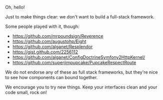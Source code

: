 Oh, hello!

Just to make things clear: we don't want to build a full-stack framework.

Some people played with it, though:

  * https://github.com/mrpoundsign/Reverence
  * https://github.com/augustohp/Eight
  * https://github.com/alganet/Resplendor
  * https://gist.github.com/2256112
  * https://github.com/alganet/ConfigDoctrineSymfony2HttpKernel/
  * https://github.com/superjimpupcake/PupcakeRespectRoute

We do not endorse any of these as full stack frameworks, but they're nice to see how components can bound together.

We encourage you to try new things. Keep your interfaces clean and your code small, rock on!